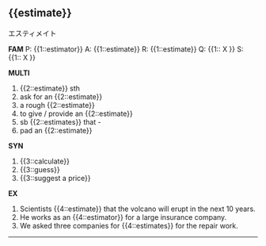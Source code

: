 ## {{estimate}}
エスティメイト


**FAM**
P: {{1::estimator}}
A: {{1::estimate}}
R: {{1::estimate}}
Q: {{1:: X }}
S: {{1:: X }} 

**MULTI**
1. {{2::estimate}} sth
2. ask for an {{2::estimate}}
3. a rough {{2::estimate}}
4. to give / provide an {{2::estimate}}
5. sb {{2::estimates}} that -
6. pad an {{2::estimate}}

**SYN**
1. {{3::calculate}}
2. {{3::guess}}
3. {{3::suggest a price}}

**EX**
1. Scientists {{4::estimate}} that the volcano will erupt in the next 10 years. 
2. He works as an {{4::estimator}} for a large insurance company. 
3. We asked three companies for {{4::estimates}} for the repair work.
---
